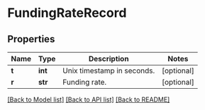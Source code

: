 # FundingRateRecord

## Properties
Name | Type | Description | Notes
------------ | ------------- | ------------- | -------------
**t** | **int** | Unix timestamp in seconds. | [optional] 
**r** | **str** | Funding rate. | [optional] 

[[Back to Model list]](../README.md#documentation-for-models) [[Back to API list]](../README.md#documentation-for-api-endpoints) [[Back to README]](../README.md)


